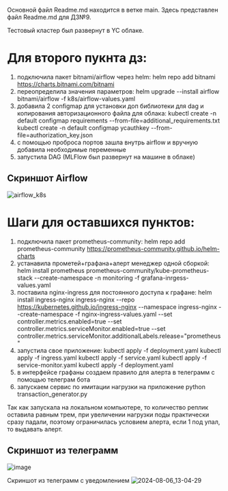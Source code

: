 Основной файл Readme.md находится в ветке main.
Здесь представлен файл Readme.md для ДЗ№9.

Тестовый кластер был развернут в YC облаке. 

# Для второго пукнта дз:
1) подключила пакет bitnami/airflow через helm:
   helm repo add bitnami https://charts.bitnami.com/bitnami
2) переопределила значения параметров:
   helm upgrade --install airflow bitnami/airflow -f k8s/airflow-values.yaml
3) добавила 2 configmap для установки доп библиотеки для dag и копирования авторизационного файла для облака:
  kubectl create -n default configmap requirements --from-file=additional_requirements.txt
  kubectl create -n default configmap ycauthkey --from-file=authorization_key.json
4) c помощью проброса портов зашла внутрь airflow и вручную добавила необходимые переменные
5) запустила DAG (MLFlow был развернут на машине в облаке)

## Скриншот Airflow
![airflow_k8s](https://github.com/user-attachments/assets/e2b8529a-5164-4224-a42b-7fd699a3d909)


# Шаги для оставшихся пунктов:
1) подключила пакет prometheus-community:
   helm repo add prometheus-community https://prometheus-community.github.io/helm-charts
2) устанавила прометей+графана+алерт менеджер одной сборкой:
   helm install prometheus prometheus-community/kube-prometheus-stack --create-namespace -n monitoring -f grafana-inrgess-values.yaml
3) поставила nginx-ingress для постоянного доступа к графане:
   helm install ingress-nginx ingress-nginx --repo https://kubernetes.github.io/ingress-nginx --namespace ingress-nginx --create-namespace -f nginx-ingress-values.yaml --set controller.metrics.enabled=true --set controller.metrics.serviceMonitor.enabled=true --set controller.metrics.serviceMonitor.additionalLabels.release="prometheus"
4) запустила свое приложение:
   kubectl apply -f deployment.yaml
   kubectl apply -f ingress.yaml
   kubectl apply -f service.yaml
   kubectl apply -f service-monitor.yaml
   kubectl apply -f deployment.yaml
6) в интерфейсе графаны создаем правило для алерта в телеграмм с помощью телеграм бота
7) запускаем сервис по имитации нагрузки на приложение
   python transaction_generator.py

Так как запускала на локальном компьютере, то количество реплик оставила равным трем, при увеличении нагрузки поды практически сразу падали, поэтому ограничилась условием алерта, если 1 под упал, то выдавать алерт. 

## Скриншот из телеграмм
![image](https://github.com/user-attachments/assets/a4ac3a5e-a01b-4049-be52-34e660316374)


Скриншот из телеграмм с уведомлением
![2024-08-06_13-04-29](https://github.com/user-attachments/assets/6a398114-5935-4856-8c4a-7056974b81d2)
